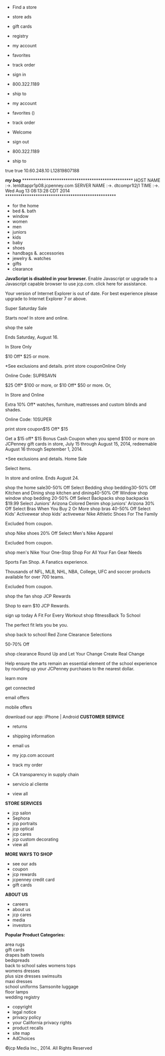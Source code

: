 *   Find a store
*   store ads
*   gift cards
*   registry

*   my account
*   favorites
*   track order
*   sign in
*   800.322.1189
    
*   ship to

*   my account
*   favorites ()
*   track order
*   Welcome  
*   sign out
    
*   800.322.1189
    
*   ship to

true true 10.60.248.10 L12819807188

_**my bag**_ \*\*\*\*\*\*\*\*\*\*\*\*\*\*\*\*\*\*\*\*\*\*\*\*\*\*\*\*\*\*\*\*\*\*\*\*\*\*\*\*\*\*\*\*\*\*\*\*\*\*\* HOST NAME :->. lenldtappr1p08.jcpenney.com SERVER NAME :->. dtcompr1l2j1 TIME :->. Wed Aug 13 08:13:28 CDT 2014 \*\*\*\*\*\*\*\*\*\*\*\*\*\*\*\*\*\*\*\*\*\*\*\*\*\*\*\*\*\*\*\*\*\*\*\*\*\*\*\*\*\*\*\*\*\*\*\*\*\*\*

*   for the home
*   bed &. bath
*   window
*   women
*   men
*   juniors
*   kids
*   baby
*   shoes
*   handbags &. accessories
*   jewelry &. watches
*   gifts
*   clearance

**JavaScript is disabled in your browser.** Enable Javascript or upgrade to a Javascript capable browser to use jcp.com. click here for assistance.

Your version of Internet Explorer is out of date. For best experience please upgrade to Internet Explorer 7 or above.

Super Saturday Sale

Starts now! In store and online.

shop the sale

Ends Saturday, August 16.

In Store Only

$10 Off\* $25 or more.

\*See exclusions and details. print store couponOnline Only

Online Code: SUPRSAVN

$25 Off\* $100 or more, or $10 Off\* $50 or more. Or,

In Store and Online

Extra 10% Off\* watches, furniture, mattresses and custom blinds and shades.

Online Code: 10SUPER

print store coupon$15 Off\* $15

Get a $15 off\* $15 Bonus Cash Coupon when you spend $100 or more on JCPenney gift cards in store, July 15 through August 15, 2014, redeemable August 16 through September 1, 2014.

\*See exclusions and details. Home Sale

Select items.

In store and online. Ends August 24.

shop the home sale30-50% Off Select Bedding shop bedding30-50% Off Kitchen and Dining shop kitchen and dining40-50% Off Window shop window shop bedding 20-50% Off Select Backpacks shop backpacks $19.99 Select Juniors' Arizona Colored Denim shop juniors' Arizona 30% Off Select Bras When You Buy 2 Or More shop bras 40-50% Off Select Kids' Activewear shop kids' activewear Nike Athletic Shoes For The Family

Excluded from coupon.

shop Nike shoes 20% Off Select Men's Nike Apparel

Excluded from coupon.

shop men's Nike Your One-Stop Shop For All Your Fan Gear Needs

Sports Fan Shop. A Fanatics experience.

Thousands of NFL, MLB, NHL, NBA, College, UFC and soccer products available for over 700 teams.

Excluded from coupon.

shop the fan shop JCP Rewards

Shop to earn $10 JCP Rewards.

sign up today A Fit For Every Workout shop fitnessBack To School

The perfect fit lets you be you.

shop back to school Red Zone Clearance Selections

50-70% Off

shop clearance Round Up and Let Your Change Create Real Change

Help ensure the arts remain an essential element of the school experience by rounding up your JCPenney purchases to the nearest dollar.

learn more

get connected

email offers

mobile offers

download our app: iPhone | Android **CUSTOMER SERVICE**

*   returns
*   shipping information
*   email us
*   my jcp.com account
*   track my order
*   CA transparency in supply chain

*   servicio al cliente
*   view all

**STORE SERVICES**

*   jcp salon
*   Sephora
*   jcp portraits
*   jcp optical
*   jcp cares
*   jcp custom decorating
*   view all

**MORE WAYS TO SHOP**

*   see our ads
*   coupon
*   jcp rewards
*   jcpenney credit card
*   gift cards

**ABOUT US**

*   careers
*   about us
*   jcp cares
*   media
*   investors

**Popular Product Categories:**

area rugs  
gift cards  
drapes bath towels  
bedspreads  
back to school sales womens tops  
womens dresses  
plus size dresses swimsuits  
maxi dresses  
school uniforms Samsonite luggage  
floor lamps  
wedding registry

*   copyright
*   legal notice
*   privacy policy
*   your California privacy rights
*   product recalls
*   site map
*   AdChoices

©jcp Media Inc., 2014. All Rights Reserved